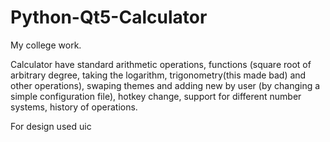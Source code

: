 # Python-Qt5-Calculator

My college work.

Calculator have standard arithmetic operations, functions (square root of arbitrary degree, taking the logarithm, trigonometry(this made bad) and other operations), swaping themes and adding new by user (by changing a simple configuration file), hotkey change, support for different number systems, history of operations.

For design used uic
